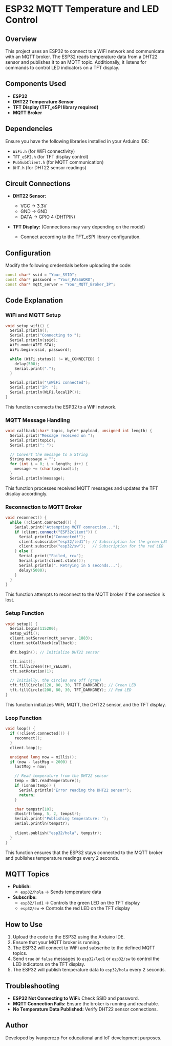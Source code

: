 # ESP32 MQTT Temperature and LED Control

## Overview
This project uses an ESP32 to connect to a WiFi network and communicate with an MQTT broker. The ESP32 reads temperature data from a DHT22 sensor and publishes it to an MQTT topic. Additionally, it listens for commands to control LED indicators on a TFT display.

## Components Used
- **ESP32**
- **DHT22 Temperature Sensor**
- **TFT Display (TFT_eSPI library required)**
- **MQTT Broker**

## Dependencies
Ensure you have the following libraries installed in your Arduino IDE:
- `WiFi.h` (for WiFi connectivity)
- `TFT_eSPI.h` (for TFT display control)
- `PubSubClient.h` (for MQTT communication)
- `DHT.h` (for DHT22 sensor readings)

## Circuit Connections
- **DHT22 Sensor:**
  - VCC → 3.3V
  - GND → GND
  - DATA → GPIO 4 (DHTPIN)

- **TFT Display:** (Connections may vary depending on the model)
  - Connect according to the TFT_eSPI library configuration.

## Configuration
Modify the following credentials before uploading the code:
```cpp
const char* ssid = "Your_SSID";
const char* password = "Your_PASSWORD";
const char* mqtt_server = "Your_MQTT_Broker_IP";
```

## Code Explanation
### WiFi and MQTT Setup
```cpp
void setup_wifi() {
  Serial.println();
  Serial.print("Connecting to ");
  Serial.println(ssid);
  WiFi.mode(WIFI_STA);
  WiFi.begin(ssid, password);

  while (WiFi.status() != WL_CONNECTED) {
    delay(500);
    Serial.print(".");
  }

  Serial.println("\nWiFi connected");
  Serial.print("IP: ");
  Serial.println(WiFi.localIP());
}
```
This function connects the ESP32 to a WiFi network.

### MQTT Message Handling
```cpp
void callback(char* topic, byte* payload, unsigned int length) {
  Serial.print("Message received on ");
  Serial.print(topic);
  Serial.print(": ");

  // Convert the message to a String
  String message = "";
  for (int i = 0; i < length; i++) {
    message += (char)payload[i];
  }
  Serial.println(message);
```
This function processes received MQTT messages and updates the TFT display accordingly.

### Reconnection to MQTT Broker
```cpp
void reconnect() {
  while (!client.connected()) {
    Serial.print("Attempting MQTT connection...");
    if (client.connect("ESP32client")) {
      Serial.println("Connected!");
      client.subscribe("esp32/led1"); // Subscription for the green LED
      client.subscribe("esp32/sw");   // Subscription for the red LED
    } else {
      Serial.print("Failed, rc=");
      Serial.print(client.state());
      Serial.println(". Retrying in 5 seconds...");
      delay(5000);
    }
  }
}
```
This function attempts to reconnect to the MQTT broker if the connection is lost.

### Setup Function
```cpp
void setup() {
  Serial.begin(115200);
  setup_wifi();
  client.setServer(mqtt_server, 1883);
  client.setCallback(callback);

  dht.begin(); // Initialize DHT22 sensor

  tft.init();
  tft.fillScreen(TFT_YELLOW);
  tft.setRotation(1);

  // Initially, the circles are off (gray)
  tft.fillCircle(120, 80, 30, TFT_DARKGREY); // Green LED
  tft.fillCircle(200, 80, 30, TFT_DARKGREY); // Red LED
}
```
This function initializes WiFi, MQTT, the DHT22 sensor, and the TFT display.

### Loop Function
```cpp
void loop() {
  if (!client.connected()) {
    reconnect();
  }
  client.loop();

  unsigned long now = millis();
  if (now - lastMsg > 2000) {
    lastMsg = now;

    // Read temperature from the DHT22 sensor
    temp = dht.readTemperature();
    if (isnan(temp)) {
      Serial.println("Error reading the DHT22 sensor");
      return;
    }

    char tempstr[10];
    dtostrf(temp, 5, 2, tempstr);
    Serial.print("Publishing temperature: ");
    Serial.println(tempstr);
    
    client.publish("esp32/hola", tempstr);
  }
}
```
This function ensures that the ESP32 stays connected to the MQTT broker and publishes temperature readings every 2 seconds.

## MQTT Topics
- **Publish:**
  - `esp32/hola` → Sends temperature data
- **Subscribe:**
  - `esp32/led1` → Controls the green LED on the TFT display
  - `esp32/sw` → Controls the red LED on the TFT display

## How to Use
1. Upload the code to the ESP32 using the Arduino IDE.
2. Ensure that your MQTT broker is running.
3. The ESP32 will connect to WiFi and subscribe to the defined MQTT topics.
4. Send `true` or `false` messages to `esp32/led1` or `esp32/sw` to control the LED indicators on the TFT display.
5. The ESP32 will publish temperature data to `esp32/hola` every 2 seconds.

## Troubleshooting
- **ESP32 Not Connecting to WiFi:** Check SSID and password.
- **MQTT Connection Fails:** Ensure the broker is running and reachable.
- **No Temperature Data Published:** Verify DHT22 sensor connections.

## Author
Developed by Ivanperezp
For educational and IoT development purposes.
